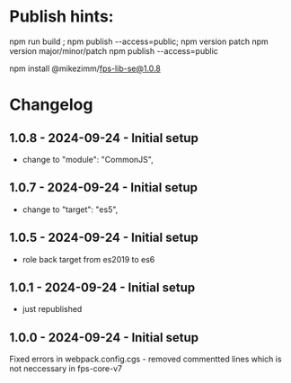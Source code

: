 # Publish hints:

npm run build ; npm publish --access=public; npm version patch
npm version major/minor/patch
npm publish --access=public

npm install @mikezimm/fps-lib-se@1.0.8

# Changelog

## 1.0.8 - 2024-09-24 - Initial setup
- change to "module": "CommonJS",

## 1.0.7 - 2024-09-24 - Initial setup
- change to "target": "es5",

## 1.0.5 - 2024-09-24 - Initial setup
- role back target from es2019 to es6

## 1.0.1 - 2024-09-24 - Initial setup
- just republished

## 1.0.0 - 2024-09-24 - Initial setup
Fixed errors in webpack.config.cgs - removed commentted lines which is not neccessary in fps-core-v7

